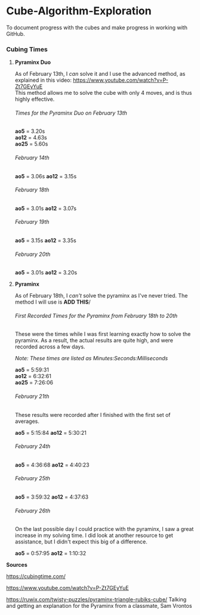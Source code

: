 # Cube-Algorithm-Exploration
To document progress with the cubes and make progress in working with GitHub.   


### **Cubing Times**

1. **Pyraminx Duo**
     
   As of February 13th, I *can* solve it and I use the advanced method, as explained in this video: https://www.youtube.com/watch?v=P-Zt7GEyYuE  
   This method allows me to solve the cube with only 4 moves, and is thus highly effective. 
   
   ###### Times for the Pyraminx Duo on February 13th
   
   **ao5** = 3.20s  
   **ao12** = 4.63s  
   **ao25** = 5.60s  
   
   ###### February 14th
   
   **ao5** = 3.06s
   **ao12** = 3.15s
   
   ###### February 18th
   
   **ao5** = 3.01s
   **ao12** = 3.07s

   ###### February 19th
   
   **ao5** = 3.15s
   **ao12** = 3.35s
   
   ###### February 20th
   
   **ao5** = 3.01s
   **ao12** = 3.20s  
   

2. **Pyraminx**

   As of February 18th, I *can't* solve the pyraminx as I've never tried.
   The method I will use is **ADD THIS**/
   
   ###### First Recorded Times for the Pyraminx from February 18th to 20th
   
   These were the times while I was first learning exactly how to solve the pyraminx. 
   As a result, the actual results are quite high, and were recorded across a few days.
   
   *Note: These times are listed as Minutes:Seconds:Milliseconds*
   
   **ao5** = 5:59:31    
   **ao12** = 6:32:61     
   **ao25** = 7:26:06    

   ###### February 21th 
   
   These results were recorded after I finished with the first set of averages.
   
   **ao5** = 5:15:84
   **ao12** = 5:30:21

   ###### February 24th
   
   **ao5** = 4:36:68 
   **ao12** = 4:40:23
   
   ###### February 25th
   
   **ao5** = 3:59:32 
   **ao12** = 4:37:63
   
   ###### February 26th
   
   On the last possible day I could practice with the pyraminx, I saw a great increase in my solving time. 
   I did look at another resource to get assistance, but I didn't expect this big of a difference.  
   
   **ao5** = 0:57:95
   **ao12** = 1:10:32



**Sources**

https://cubingtime.com/

https://www.youtube.com/watch?v=P-Zt7GEyYuE

https://ruwix.com/twisty-puzzles/pyraminx-triangle-rubiks-cube/
Talking and getting an explanation for the Pyraminx from a classmate, Sam Vrontos
